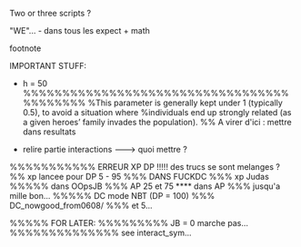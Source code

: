 Two or three scripts ?

"WE"... - dans tous les expect + math

footnote



IMPORTANT STUFF:
- h = 50
%%%%%%%%%%%%%%%%%%%%%%%%%%%%%%%%%%%%%%%%%%
%This parameter is generally kept under 1 (typically 0.5), to avoid a situation where
%individuals end up strongly related (as a given heroes’ family invades the population).
%% A virer d'ici : mettre dans resultats

- relire partie interactions ---> quoi mettre ?


     




%%%%%%%%%%% ERREUR XP DP !!!!! des trucs se sont melanges ?
%% xp lancee pour DP 5 - 95    %%% DANS FUCKDC
%%% xp Judas %%%%% dans OOpsJB
%%%  AP 25 et 75 **** dans AP       %%% jusqu'a mille bon...
%%%%% DC mode NBT (DP = 100)           %%% DC_nowgood_from0608/ %%% et 5...







%%%%% FOR LATER:
%%%%%%%%% JB = 0 marche pas...
%%%%%%%%%%%%%% see interact_sym...